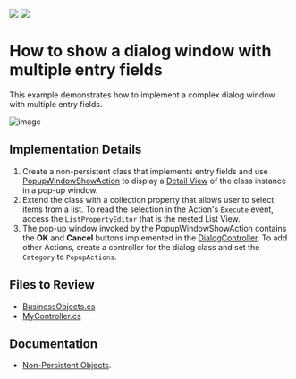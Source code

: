 <!-- default badges list -->
[![](https://img.shields.io/badge/Open_in_DevExpress_Support_Center-FF7200?style=flat-square&logo=DevExpress&logoColor=white)](https://supportcenter.devexpress.com/ticket/details/E5067)
[![](https://img.shields.io/badge/📖_How_to_use_DevExpress_Examples-e9f6fc?style=flat-square)](https://docs.devexpress.com/GeneralInformation/403183)
<!-- default badges end -->

# How to show a dialog window with multiple entry fields

This example demonstrates how to implement a complex dialog window with multiple entry fields.

![image](https://user-images.githubusercontent.com/14300209/229573300-ecc21bd7-51e2-4cd9-bf34-cc6c73622efb.png)

## Implementation Details
1. Create a non-persistent class that implements entry fields and use [PopupWindowShowAction](https://docs.devexpress.com/eXpressAppFramework/402158/getting-started/in-depth-tutorial-blazor/add-actions-menu-commands/add-an-action-that-displays-a-pop-up-window) to display a [Detail View](https://docs.devexpress.com/eXpressAppFramework/DevExpress.ExpressApp.DetailView) of the class instance in a pop-up window.
2. Extend the class with a collection property that allows user to select items from a list. To read the selection in the Action's `Execute` event, access the `ListPropertyEditor` that is the nested List View.
3. The pop-up window invoked by the PopupWindowShowAction contains the **OK** and **Cancel** buttons implemented in the [DialogController](https://docs.devexpress.com/eXpressAppFramework/DevExpress.ExpressApp.SystemModule.DialogController). To add other Actions, create a controller for the dialog class and set the `Category` to `PopupActions`.</p>

## Files to Review

* [BusinessObjects.cs](./CS/EFCore/ComplexDialogEF/ComplexDialogEF.Module/BusinessObjects/BusinessObjects.cs)
* [MyController.cs](./CS/EFCore/ComplexDialogEF/ComplexDialogEF.Module/Controllers/MyController.cs ) 

## Documentation

* [Non-Persistent Objects](https://docs.devexpress.com/eXpressAppFramework/116516/business-model-design-orm/non-persistent-objects).
